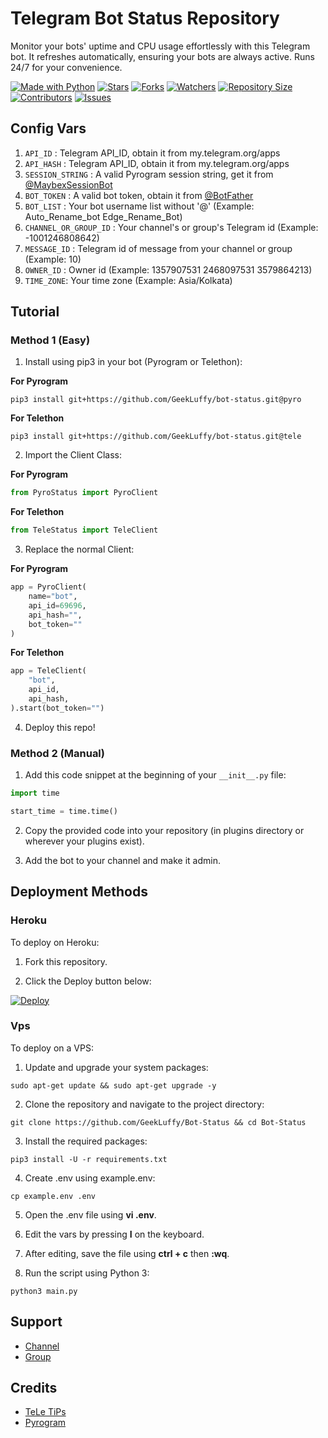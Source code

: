 # Telegram Bot Status Repository

Monitor your bots' uptime and CPU usage effortlessly with this Telegram bot. It refreshes automatically, ensuring your bots are always active. Runs 24/7 for your convenience.

[![Made with Python](http://forthebadge.com/images/badges/made-with-python.svg)](https://python.org)
[![Stars](https://img.shields.io/github/stars/GeekLuffy/Bot-Status?style=for-the-badge)](https://github.com/GeekLuffy/Bot-Status/stargazers)
[![Forks](https://img.shields.io/github/forks/GeekLuffy/Bot-Status?style=for-the-badge)](https://github.com/GeekLuffy/Bot-Status/network/members)
[![Watchers](https://img.shields.io/github/watchers/GeekLuffy/Bot-Status?style=for-the-badge)](https://github.com/GeekLuffy/Bot-Status/watchers)
[![Repository Size](https://img.shields.io/github/repo-size/GeekLuffy/Bot-Status?style=for-the-badge)](https://github.com/GeekLuffy/Bot-Status)
[![Contributors](https://img.shields.io/github/contributors/GeekLuffy/Bot-Status?style=for-the-badge)](https://github.com/GeekLuffy/Bot-Status/graphs/contributors)
[![Issues](https://img.shields.io/github/issues/GeekLuffy/Bot-Status?style=for-the-badge)](https://github.com/GeekLuffy/Bot-Status/issues)

## Config Vars
1. `API_ID` : Telegram API_ID, obtain it from my.telegram.org/apps
2. `API_HASH` : Telegram API_ID, obtain it from my.telegram.org/apps
3. `SESSION_STRING` : A valid Pyrogram session string, get it from [@MaybexSessionBot](https://t.me/MaybexSessionBot)
4. `BOT_TOKEN` : A valid bot token, obtain it from [@BotFather](https://t.me/BotFather)
5. `BOT_LIST` : Your bot username list without '@' (Example: Auto_Rename_bot Edge_Rename_Bot)
6. `CHANNEL_OR_GROUP_ID` : Your channel's or group's Telegram id (Example: -1001246808642)
7. `MESSAGE_ID` : Telegram id of message from your channel or group (Example: 10)
8. `OWNER_ID` : Owner id (Example: 1357907531 2468097531 3579864213)
9. `TIME_ZONE`: Your time zone (Example: Asia/Kolkata)

## Tutorial 

### Method 1 (Easy)
1. Install using pip3 in your bot (Pyrogram or Telethon):

**For Pyrogram**
```
pip3 install git+https://github.com/GeekLuffy/bot-status.git@pyro
```

**For Telethon**
```
pip3 install git+https://github.com/GeekLuffy/bot-status.git@tele
```

2. Import the Client Class:

**For Pyrogram**
```python
from PyroStatus import PyroClient
```

**For Telethon**
```python
from TeleStatus import TeleClient
```

3. Replace the normal Client:

**For Pyrogram**
```python
app = PyroClient(
    name="bot",
    api_id=69696,
    api_hash="",
    bot_token=""
)
```

**For Telethon**
```python
app = TeleClient(
    "bot",
    api_id,
    api_hash,
).start(bot_token="")
```

4. Deploy this repo!

### Method 2 (Manual)

1. Add this code snippet at the beginning of your `__init__.py` file:
```python
import time

start_time = time.time()
```

2. Copy the provided code into your repository (in plugins directory or wherever your plugins exist).

3. Add the bot to your channel and make it admin.

## Deployment Methods

### Heroku

To deploy on Heroku:

1. Fork this repository.

2. Click the Deploy button below:
    
[![Deploy](https://www.herokucdn.com/deploy/button.svg)](https://heroku.com/deploy?template=https://github.com/GeekLuffy/Bot-Status)

### Vps

To deploy on a VPS:

1. Update and upgrade your system packages:
```
sudo apt-get update && sudo apt-get upgrade -y
```

2. Clone the repository and navigate to the project directory:
```
git clone https://github.com/GeekLuffy/Bot-Status && cd Bot-Status
```

3. Install the required packages:
```
pip3 install -U -r requirements.txt
```

4. Create .env using example.env:
```
cp example.env .env
```

5. Open the .env file using **vi .env**.

6. Edit the vars by pressing **I** on the keyboard.

7. After editing, save the file using **ctrl + c** then **:wq**.

8. Run the script using Python 3:
```
python3 main.py
```

## Support
- [Channel](https://t.me/EdgeBots)
- [Group](https://t.me/EdgeBotsSupport)

## Credits
- [TeLe TiPs](https://github.com/teletips/Powerful_BotStatus-TeLeTiPs)
- [Pyrogram](https://github.com/pyrogram/pyrogram)
